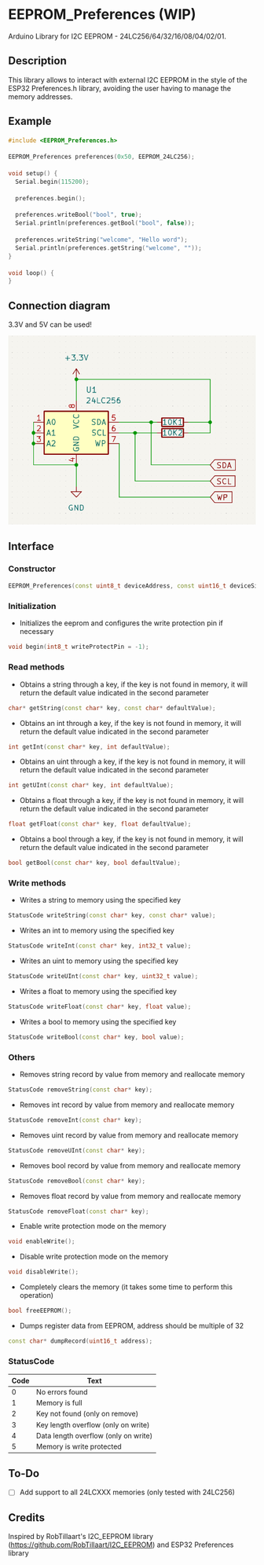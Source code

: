 # EEPROM_Preferences (WIP)

Arduino Library for I2C EEPROM - 24LC256/64/32/16/08/04/02/01.


## Description

This library allows to interact with external I2C EEPROM in the style of the ESP32 Preferences.h library, avoiding the user having to manage the memory addresses.

## Example

```cpp
#include <EEPROM_Preferences.h>

EEPROM_Preferences preferences(0x50, EEPROM_24LC256);

void setup() {
  Serial.begin(115200);

  preferences.begin();

  preferences.writeBool("bool", true);
  Serial.println(preferences.getBool("bool", false));

  preferences.writeString("welcome", "Hello word");
  Serial.println(preferences.getString("welcome", ""));
}

void loop() {
}
```

## Connection diagram

3.3V and 5V can be used!

![Connection diagram](images/connection_diagram.png)

## Interface

### Constructor

```cpp
EEPROM_Preferences(const uint8_t deviceAddress, const uint16_t deviceSize, TwoWire *wire = &Wire);
```

### Initialization

* Initializes the eeprom and configures the write protection pin if necessary
```cpp
void begin(int8_t writeProtectPin = -1);
```

### Read methods


* Obtains a string through a key, if the key is not found in memory, it will return the default value indicated in the second parameter
```cpp
char* getString(const char* key, const char* defaultValue);
```

* Obtains an int through a key, if the key is not found in memory, it will return the default value indicated in the second parameter
```cpp
int getInt(const char* key, int defaultValue);
```

* Obtains an uint through a key, if the key is not found in memory, it will return the default value indicated in the second parameter
```cpp
int getUInt(const char* key, int defaultValue);
```

* Obtains a float through a key, if the key is not found in memory, it will return the default value indicated in the second parameter
```cpp
float getFloat(const char* key, float defaultValue);
```

* Obtains a bool through a key, if the key is not found in memory, it will return the default value indicated in the second parameter
```cpp
bool getBool(const char* key, bool defaultValue);
```

### Write methods

* Writes a string to memory using the specified key
```cpp
StatusCode writeString(const char* key, const char* value);
```

* Writes an int to memory using the specified key
```cpp
StatusCode writeInt(const char* key, int32_t value);
```

* Writes an uint to memory using the specified key
```cpp
StatusCode writeUInt(const char* key, uint32_t value);
```

* Writes a float to memory using the specified key
```cpp
StatusCode writeFloat(const char* key, float value);
```

* Writes a bool to memory using the specified key
```cpp
StatusCode writeBool(const char* key, bool value);
```

### Others

* Removes string record by value from memory and reallocate memory
```cpp
StatusCode removeString(const char* key);
```

* Removes int record by value from memory and reallocate memory
```cpp
StatusCode removeInt(const char* key);
```

* Removes uint record by value from memory and reallocate memory
```cpp
StatusCode removeUInt(const char* key);
```

* Removes bool record by value from memory and reallocate memory
```cpp
StatusCode removeBool(const char* key);
```

* Removes float record by value from memory and reallocate memory
```cpp
StatusCode removeFloat(const char* key);
```

* Enable write protection mode on the memory
```cpp
void enableWrite();
```

* Disable write protection mode on the memory
```cpp
void disableWrite();
```

* Completely clears the memory (it takes some time to perform this operation)
```cpp
bool freeEEPROM();
```

* Dumps register data from EEPROM, address should be multiple of 32
```cpp
const char* dumpRecord(uint16_t address);
```

### StatusCode

| Code | Text                                 |
|------|--------------------------------------|
| 0    | No errors found                      |
| 1    | Memory is full                       |
| 2    | Key not found (only on remove)       |
| 3    | Key length overflow (only on write)  |
| 4    | Data length overflow (only on write) |
| 5    | Memory is write protected            |

## To-Do

- [ ]  Add support to all 24LCXXX memories (only tested with 24LC256)


## Credits

Inspired by RobTillaart's I2C_EEPROM library (https://github.com/RobTillaart/I2C_EEPROM) and ESP32 Preferences library
